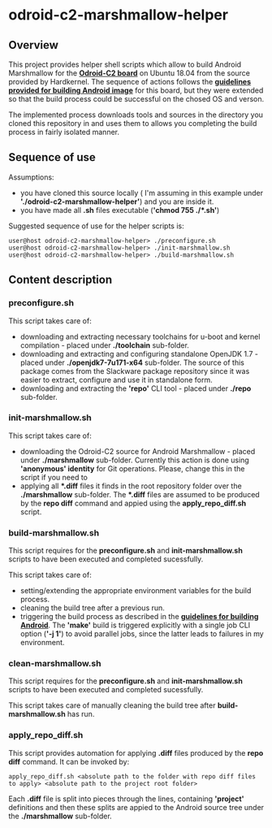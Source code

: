 # odroid-c2-marshmallow-helper

## Overview
This project provides helper shell scripts which allow to build Android Marshmallow for the **[Odroid-C2 board](https://www.hardkernel.com/main/products/prdt_info.php?g_code=G145457216438)**  on Ubuntu 18.04 from the source provided by Hardkernel. The sequence of actions follows the **[guidelines provided for building Android image](https://wiki.odroid.com/odroid-c2/software/building_android)** for this board, but they were extended so that the build process could be successful on the chosed OS and verson.

The implemented process downloads tools and sources in the directory you cloned this repository in and uses them to allows you completing the build process in fairly isolated manner.

## Sequence of use
Assumptions:
- you have cloned this source locally ( I'm assuming in this example under **'./odroid-c2-marshmallow-helper'**) and you are inside it.
- you have made all **.sh** files executable (**'chmod 755 ./*.sh'**)

Suggested sequence of use for the helper scripts is:
```
user@host odroid-c2-marshmallow-helper> ./preconfigure.sh
user@host odroid-c2-marshmallow-helper> ./init-marshmallow.sh
user@host odroid-c2-marshmallow-helper> ./build-marshmallow.sh
```
## Content description

### preconfigure.sh
This script takes care of:
- downloading and extracting necessary toolchains for u-boot and kernel compilation - placed under **./toolchain** sub-folder.
- downloading and extracting and configuring standalone OpenJDK 1.7 - placed under **./openjdk7-7u171-x64** sub-folder. The source of this package comes from the Slackware package repository since it was easier to extract, configure and use it in standalone form.
- downloading and extracting the **'repo'** CLI tool - placed under **./repo** sub-folder.

### init-marshmallow.sh
This script takes care of:
- downloading the Odroid-C2 source for Android Marshmallow - placed under **./marshmallow** sub-folder. Currently this action is done using **'anonymous' identity** for Git operations. Please, change this in the script if you need to
- applying all __*.diff__ files it finds in the root repository folder over the **./marshmallow** sub-folder. The __*.diff__ files are assumed to be produced by the **repo diff** command and appied using the **apply_repo_diff.sh** script.

### build-marshmallow.sh
This script requires for the **preconfigure.sh** and **init-marshmallow.sh** scripts to have been executed and completed sucessfully.

This script takes care of:
- setting/extending the appropriate environment variables for the build process.
- cleaning the build tree after a previous run.
- triggering the build process as described in the **[guidelines for building Android](https://wiki.odroid.com/odroid-c2/software/building_android)**. The **'make'** build is triggered explicitly with a single job CLI option (**'-j 1'**) to avoid parallel jobs, since the latter leads to failures in my environment.

### clean-marshmallow.sh
This script requires for the **preconfigure.sh** and **init-marshmallow.sh** scripts to have been executed and completed sucessfully.

This script takes care of manually cleaning the build tree after **build-marshmallow.sh** has run.

### apply_repo_diff.sh
This script provides automation for applying **.diff** files produced by the **repo diff** command. It can be invoked by:
```
apply_repo_diff.sh <absolute path to the folder with repo diff files to apply> <absolute path to the project root folder>
```
Each **.diff** file is split into pieces through the lines, containing **'project'** definitions and then these splits are appied to the Android source tree under the **./marshmallow** sub-folder.
